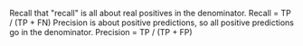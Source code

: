 Recall that "recall" is all about real positives in the denominator. Recall = TP / (TP + FN)
Precision is about positive predictions, so all positive predictions go in the denominator. Precision = TP / (TP + FP)